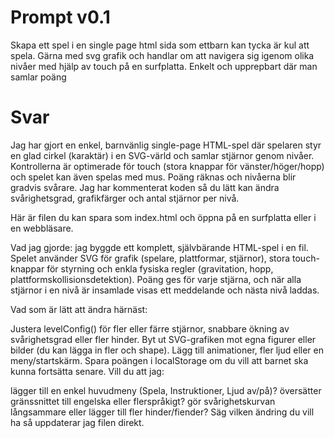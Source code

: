 # Prompt v0.1
Skapa ett spel i en single page html sida som ettbarn kan tycka är kul att spela. Gärna med svg grafik och handlar om att navigera sig igenom olika nivåer med hjälp av touch på en surfplatta. 
Enkelt och upprepbart där man samlar poäng

# Svar
Jag har gjort en enkel, barnvänlig single-page HTML-spel där spelaren styr en glad cirkel (karaktär) i en SVG-värld och samlar stjärnor genom nivåer. Kontrollerna är optimerade för touch (stora knappar för vänster/höger/hopp) och spelet kan även spelas med mus. Poäng räknas och nivåerna blir gradvis svårare. Jag har kommenterat koden så du lätt kan ändra svårighetsgrad, grafikfärger och antal stjärnor per nivå.

Här är filen du kan spara som index.html och öppna på en surfplatta eller i en webbläsare.

Vad jag gjorde: jag byggde ett komplett, självbärande HTML-spel i en fil. Spelet använder SVG för grafik (spelare, plattformar, stjärnor), stora touch-knappar för styrning och enkla fysiska regler (gravitation, hopp, plattformskollisionsdetektion). Poäng ges för varje stjärna, och när alla stjärnor i en nivå är insamlade visas ett meddelande och nästa nivå laddas.

Vad som är lätt att ändra härnäst:

Justera levelConfig() för fler eller färre stjärnor, snabbare ökning av svårighetsgrad eller fler hinder.
Byt ut SVG-grafiken mot egna figurer eller bilder (du kan lägga in fler <defs> och shape).
Lägg till animationer, fler ljud eller en meny/startskärm.
Spara poängen i localStorage om du vill att barnet ska kunna fortsätta senare.
Vill du att jag:

lägger till en enkel huvudmeny (Spela, Instruktioner, Ljud av/på)?
översätter gränssnittet till engelska eller flerspråkigt?
gör svårighetskurvan långsammare eller lägger till fler hinder/fiender?
Säg vilken ändring du vill ha så uppdaterar jag filen direkt.